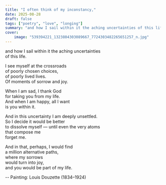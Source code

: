 ```yaml
---
title: "I often think of my inconstancy,"
date: 2025-08-28
draft: false
tags: ["poetry", "love", "longing"]
summary: "and how I sail within it the aching uncertainties of this life."
cover:
    image: "539394221_1323804303089667_7724303482265651257_n.jpg"
---
```


and how I sail within it the aching uncertainties<br>
of this life.<br>

I see myself at the crossroads<br>
of poorly chosen choices,<br>
of poorly lived lives.<br>
Of moments of sorrow and joy.<br>

When I am sad, I thank God<br>
for taking you from my life.<br>
And when I am happy, all I want<br>
is you within it.<br>

And in this uncertainty I am deeply unsettled.<br>
So I decide it would be better<br>
to dissolve myself — until even the very atoms<br>
that compose me<br>
forget me.<br>

And in that, perhaps, I would find<br>
a million alternative paths,<br>
where my sorrows<br>
would turn into joy,<br>
and you would be part of my life.

--
Painting: Louis Douzette (1834–1924)